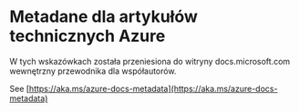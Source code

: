 

# <a name="metadata-for-azure-technical-articles"></a>Metadane dla artykułów technicznych Azure

W tych wskazówkach została przeniesiona do witryny docs.microsoft.com wewnętrzny przewodnika dla współautorów.

See [https://aka.ms/azure-docs-metadata](https://aka.ms/azure-docs-metadata)